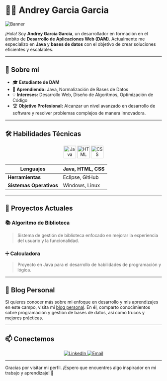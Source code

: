 # 👨‍💻 Andrey Garcia Garcia

![Banner](https://github.com/user-attachments/assets/4f330ac2-091f-4b15-af7a-2d1413592096) <!-- Cambia la URL por tu propia imagen de banner profesional -->

¡Hola! Soy **Andrey Garcia Garcia**, un desarrollador en formación en el ámbito de **Desarrollo de Aplicaciones Web (DAM)**. Actualmente me especializo en **Java** y **bases de datos** con el objetivo de crear soluciones eficientes y escalables.

---

## 📌 Sobre mí

- 🎓 **Estudiante de DAM**
- 🌱 **Aprendiendo:** Java, Normalización de Bases de Datos
- 💡 **Intereses:** Desarrollo Web, Diseño de Algoritmos, Optimización de Código
- 🏆 **Objetivo Profesional:** Alcanzar un nivel avanzado en desarrollo de software y resolver problemas complejos de manera innovadora.

---

## 🛠️ Habilidades Técnicas

<div align="center">
  <img src="https://img.icons8.com/color/48/000000/java-coffee-cup-logo.png" alt="Java" height="40"/>
  <img src="https://img.icons8.com/color/48/000000/html-5--v1.png" alt="HTML" height="40"/>
  <img src="https://img.icons8.com/color/48/000000/css3.png" alt="CSS" height="40"/>
</div>

| **Lenguajes**            | Java, HTML, CSS         |
|--------------------------|-------------------------|
| **Herramientas**         | Eclipse, GitHub         |
| **Sistemas Operativos**  | Windows, Linux          |

---

## 🚀 Proyectos Actuales

### 📚 Algoritmo de Biblioteca
> Sistema de gestión de biblioteca enfocado en mejorar la experiencia del usuario y la funcionalidad.

### ➗ Calculadora
> Proyecto en Java para el desarrollo de habilidades de programación y lógica.

---

## 📝 Blog Personal

Si quieres conocer más sobre mi enfoque en desarrollo y mis aprendizajes en este campo, visita mi [blog personal](https://medium.com/@andreygg). En él, comparto conocimientos sobre programación y gestión de bases de datos, así como trucos y mejores prácticas.

---

## 📫 Conectemos

<p align="center">
  <a href="https://www.linkedin.com/in/andrey-garcia-garcia-8ba29b302" target="_blank">
    <img src="https://img.icons8.com/color/48/000000/linkedin.png" alt="LinkedIn"/>
  </a>
  <a href="mailto:andreygg300@gmail.com">
    <img src="https://img.icons8.com/color/48/000000/gmail--v1.png" alt="Email"/>
  </a>
</p>

---

Gracias por visitar mi perfil. ¡Espero que encuentres algo inspirador en mi trabajo y aprendizaje! 🚀

